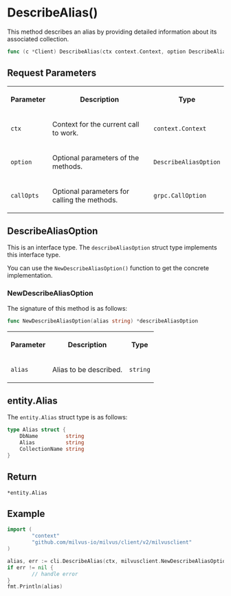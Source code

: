 # DescribeAlias()

This method describes an alias by providing detailed information about its associated collection.

```go
func (c *Client) DescribeAlias(ctx context.Context, option DescribeAliasOption, callOptions ...grpc.CallOption) (*entity.Alias, error)
```

## Request Parameters

<table>
   <tr>
     <th><p>Parameter</p></th>
     <th><p>Description</p></th>
     <th><p>Type</p></th>
   </tr>
   <tr>
     <td><p><code>ctx</code></p></td>
     <td><p>Context for the current call to work.</p></td>
     <td><p><code>context.Context</code></p></td>
   </tr>
   <tr>
     <td><p><code>option</code></p></td>
     <td><p>Optional parameters of the methods.</p></td>
     <td><p><code>DescribeAliasOption</code></p></td>
   </tr>
   <tr>
     <td><p><code>callOpts</code></p></td>
     <td><p>Optional parameters for calling the methods.</p></td>
     <td><p><code>grpc.CallOption</code></p></td>
   </tr>
</table>

## DescribeAliasOption

This is an interface type. The `describeAliasOption` struct type implements this interface type. 

You can use the `NewDescribeAliasOption()` function to get the concrete implementation.

### NewDescribeAliasOption

The signature of this method is as follows:

```go
func NewDescribeAliasOption(alias string) *describeAliasOption
```

<table>
   <tr>
     <th><p>Parameter</p></th>
     <th><p>Description</p></th>
     <th><p>Type</p></th>
   </tr>
   <tr>
     <td><p><code>alias</code></p></td>
     <td><p>Alias to be described.</p></td>
     <td><p><code>string</code></p></td>
   </tr>
</table>

## entity.Alias

The `entity.Alias` struct type is as follows:

```go
type Alias struct {
    DbName         string
    Alias          string
    CollectionName string
}
```

## Return

`*entity.Alias`

## Example

```go
import (
        "context"
        "github.com/milvus-io/milvus/client/v2/milvusclient"
)

alias, err := cli.DescribeAlias(ctx, milvusclient.NewDescribeAliasOption("bob"))
if err != nil {
        // handle error
}
fmt.Println(alias)
```
